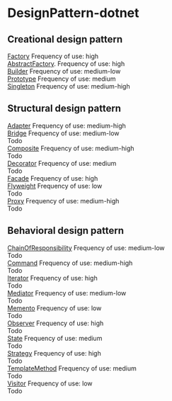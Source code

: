 # DesignPattern-dotnet
## Creational design pattern
[Factory](Creational/Factory/docs/README.md)  Frequency of use: high <br>
[AbstractFactory](Creational/AbstractFactory/docs/README.md).  Frequency of use: high<br>
[Builder](Creational/Builder/docs/README.md)  Frequency of use: medium-low<br>
[Prototype](Creational/Prototype/docs/README.md)  Frequency of use: medium<br>
[Singleton](Creational/Singleton/docs/README.md)  Frequency of use: medium-high<br>

## Structural design pattern
[Adapter](Structural/Adapter/docs/README.md)  Frequency of use: medium-high<br> 
[Bridge](Structural/Bridge/docs/README.md)  Frequency of use: medium-low<br>Todo <br>
[Composite](Structural/Composite/docs/README.md)  Frequency of use: medium-high<br>Todo <br>
[Decorator](Structural/Decorator/docs/README.md)  Frequency of use: medium<br>Todo <br>
[Facade](Structural/Facade/docs/README.md)  Frequency of use: high<br>
[Flyweight](Structural/Flyweight/docs/README.md)  Frequency of use: low<br>Todo <br>
[Proxy](Structural/Proxy/docs/README.md)  Frequency of use: medium-high<br>Todo <br>

## Behavioral design pattern
[ChainOfResponsibility](Behavioral/ChainOfResponsibility/docs/README.md)  Frequency of use: medium-low<br>Todo <br>
[Command](Behavioral/Command/docs/README.md)  Frequency of use: medium-high<br>Todo <br>
[Iterator](Behavioral/Iterator/docs/README.md)  Frequency of use: high<br>Todo <br>
[Mediator](Behavioral/Mediator/docs/README.md)  Frequency of use: medium-low<br>Todo <br>
[Memento](Behavioral/Memento/docs/README.md)  Frequency of use: low<br>Todo <br>
[Observer](Behavioral/Observer/docs/README.md)  Frequency of use: high<br>Todo <br>
[State](Behavioral/State/docs/README.md)  Frequency of use: medium<br>Todo <br>
[Strategy](Behavioral/Strategy/docs/README.md)  Frequency of use: high<br>Todo <br>
[TemplateMethod](Behavioral/TemplateMethod/docs/README.md)  Frequency of use: medium<br>Todo <br>
[Visitor](Behavioral/Visitor/docs/README.md)  Frequency of use: low<br>Todo <br>
